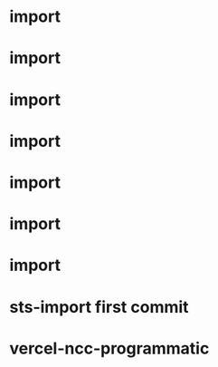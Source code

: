 # import
# import
# import
# import
# import
# import
# import
# sts-import first commit
# vercel-ncc-programmatic
